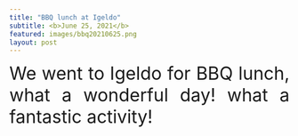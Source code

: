 ```yaml
---
title: "BBQ lunch at Igeldo"
subtitle: <b>June 25, 2021</b>
featured: images/bbq20210625.png
layout: post
---
```


<P ALIGN="justify"> <font size="6"> We went to Igeldo for BBQ lunch, what a wonderful day! what a fantastic activity! </font></p>
